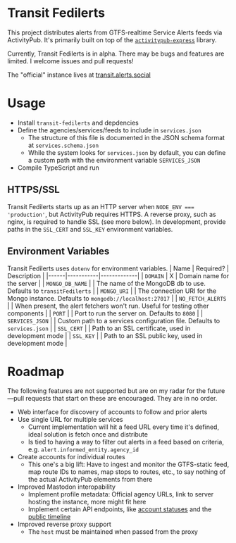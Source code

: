 # Transit Fedilerts
This project distributes alerts from GTFS-realtime Service Alerts feeds via ActivityPub. It's primarily built on top of the [`activitypub-express`](https://github.com/immers-space/activitypub-express) library.

Currently, Transit Fedilerts is in alpha. There may be bugs and features are limited. I welcome issues and pull requests! 

The "official" instance lives at [transit.alerts.social](https://transit.alerts.social)


# Usage 
- Install `transit-fedilerts` and depdencies
- Define the agencies/services/feeds to include in `services.json`
  - The structure of this file is documented in the JSON schema format at `services.schema.json`
  - While the system looks for `services.json` by default, you can define a custom path with the environment variable `SERVICES_JSON`
- Compile TypeScript and run

## HTTPS/SSL
Transit Fedilerts starts up as an HTTP server when `NODE_ENV === 'production'`, but ActivityPub requires HTTPS. A reverse proxy, such as nginx, is required to handle SSL (see more below). In development, provide paths in the `SSL_CERT` and `SSL_KEY` environment variables.


## Environment Variables 
Transit Fedilerts uses `dotenv` for environment variables.
| Name | Required? | Description |
|------|-----------|-------------|
| `DOMAIN` | X | Domain name for the server |
| `MONGO_DB_NAME` | | The name of the MongoDB db to use. Defaults to `transitFedilerts` |
| `MONGO_URI` | | The connection URI for the Mongo instance. Defaults to `mongodb://localhost:27017` |
| `NO_FETCH_ALERTS` | | When present, the alert fetchers won't run. Useful for testing other components |
| `PORT` | | Port to run the server on. Defaults to `8080` |
| `SERVICES_JSON` | | Custom path to a services configuration file. Defaults to `services.json` |
| `SSL_CERT` | | Path to an SSL certificate, used in development mode |
| `SSL_KEY` | | Path to an SSL public key, used in development mode |


# Roadmap
The following features are not supported but are on my radar for the future—pull requests that start on these are encouraged. They are in no order.
- Web interface for discovery of accounts to follow and prior alerts
- Use single URL for multiple services
  - Current implementation will hit a feed URL every time it's defined, ideal solution is fetch once and distribute
  - Is tied to having a way to filter out alerts in a feed based on criteria, e.g. `alert.informed_entity.agency_id`
- Create accounts for individual routes
  - This one's a big lift: Have to ingest and monitor the GTFS-static feed, map route IDs to names, map stops to routes, etc., to say nothing of the actual ActivityPub elements from there
- Improved Mastodon interopability
  - Implement profile metadata: Official agency URLs, link to server hosting the instance, more might fit here
  - Implement certain API endpoints, like [account statuses](https://docs.joinmastodon.org/methods/accounts/#statuses) and the [public timeline](https://docs.joinmastodon.org/methods/timelines/#public)
- Improved reverse proxy support 
  - The `host` must be maintained when passed from the proxy